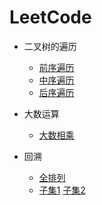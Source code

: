 # LeetCode

* 二叉树的遍历
  * [前序遍历](https://leetcode-cn.com/problems/binary-tree-preorder-traversal/)
  * [中序遍历](https://leetcode-cn.com/problems/binary-tree-inorder-traversal/)
  * [后序遍历](https://leetcode-cn.com/problems/binary-tree-postorder-traversal/)

* 大数运算
  * [大数相乘](https://leetcode-cn.com/problems/multiply-strings/)
* 回溯
  * [全排列](https://leetcode-cn.com/problems/permutations/)
  * [子集1](https://leetcode-cn.com/problems/subsets/) [子集2](https://leetcode-cn.com/problems/subsets-ii/)